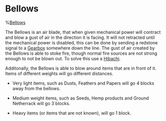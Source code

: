 # Bellows

%[Bellows](block:betterwithmods:bellows)

The Bellows is an air blade, that when given mechanical power will contract and blow a gust of air in the direction it is facing. It will not retracted until the mechanical power is disabled, this can be done by sending a redstone signal to a [Gearbox](wooden_gearbox.md) somewhere down the line.
The gust of air created by the Bellows is able to stoke fire, though normal fire sources are not strong enough to not be blown out. To solve this use a [Hibachi](hibachi.md).

Additonally, the Bellows is able to blow around items that are in front of it. Items of different weights will go different distances.
 * Very light items, such as Dusts, Feathers and Papers will go 4 blocks away from the bellows.
   
 * Medium weight items, such as Seeds, Hemp products and Ground Netherrack will go 3 blocks.
   
 * Heavy items (or items that are not known), will go 1 block.  

